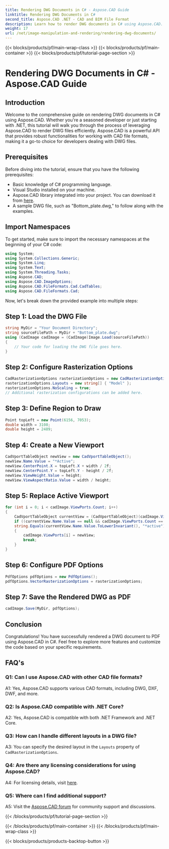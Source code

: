 ```yaml
---
title: Rendering DWG Documents in C# - Aspose.CAD Guide
linktitle: Rendering DWG Documents in C#
second_title: Aspose.CAD .NET - CAD and BIM File Format
description: Learn how to render DWG documents in C# using Aspose.CAD. This step-by-step guide covers importing, configuring, and saving with code examples.
weight: 17
url: /net/image-manipulation-and-rendering/rendering-dwg-documents/
---
```


{{< blocks/products/pf/main-wrap-class >}}
{{< blocks/products/pf/main-container >}}
{{< blocks/products/pf/tutorial-page-section >}}

# Rendering DWG Documents in C# - Aspose.CAD Guide

## Introduction

Welcome to the comprehensive guide on rendering DWG documents in C# using Aspose.CAD. Whether you're a seasoned developer or just starting with .NET, this tutorial will walk you through the process of leveraging Aspose.CAD to render DWG files efficiently. Aspose.CAD is a powerful API that provides robust functionalities for working with CAD file formats, making it a go-to choice for developers dealing with DWG files.

## Prerequisites

Before diving into the tutorial, ensure that you have the following prerequisites:

- Basic knowledge of C# programming language.
- Visual Studio installed on your machine.
- Aspose.CAD library integrated into your project. You can download it from [here](https://releases.aspose.com/cad/net/).
- A sample DWG file, such as "Bottom_plate.dwg," to follow along with the examples.

## Import Namespaces

To get started, make sure to import the necessary namespaces at the beginning of your C# code:

```csharp
using System;
using System.Collections.Generic;
using System.Linq;
using System.Text;
using System.Threading.Tasks;
using Aspose.CAD;
using Aspose.CAD.ImageOptions;
using Aspose.CAD.FileFormats.Cad.CadTables;
using Aspose.CAD.FileFormats.Cad;
```

Now, let's break down the provided example into multiple steps:

## Step 1: Load the DWG File

```csharp
string MyDir = "Your Document Directory";
string sourceFilePath = MyDir + "Bottom_plate.dwg";
using (CadImage cadImage = (CadImage)Image.Load(sourceFilePath))
{
    // Your code for loading the DWG file goes here.
}
```

## Step 2: Configure Rasterization Options

```csharp
CadRasterizationOptions rasterizationOptions = new CadRasterizationOptions();
rasterizationOptions.Layouts = new string[] { "Model" };
rasterizationOptions.NoScaling = true;
// Additional rasterization configurations can be added here.
```

## Step 3: Define Region to Draw

```csharp
Point topLeft = new Point(6156, 7053);
double width = 3108;
double height = 2489;
```

## Step 4: Create a New Viewport

```csharp
CadVportTableObject newView = new CadVportTableObject();
newView.Name.Value = "*Active";
newView.CenterPoint.X = topLeft.X + width / 2f;
newView.CenterPoint.Y = topLeft.Y - height / 2f;
newView.ViewHeight.Value = height;
newView.ViewAspectRatio.Value = width / height;
```

## Step 5: Replace Active Viewport

```csharp
for (int i = 0; i < cadImage.ViewPorts.Count; i++)
{
    CadVportTableObject currentView = (CadVportTableObject)(cadImage.ViewPorts[i]);
    if ((currentView.Name.Value == null && cadImage.ViewPorts.Count == 1) ||
    string.Equals(currentView.Name.Value.ToLowerInvariant(), "*active"))
    {
        cadImage.ViewPorts[i] = newView;
        break;
    }
}
```

## Step 6: Configure PDF Options

```csharp
PdfOptions pdfOptions = new PdfOptions();
pdfOptions.VectorRasterizationOptions = rasterizationOptions;
```

## Step 7: Save the Rendered DWG as PDF

```csharp
cadImage.Save(MyDir, pdfOptions);
```

## Conclusion

Congratulations! You have successfully rendered a DWG document to PDF using Aspose.CAD in C#. Feel free to explore more features and customize the code based on your specific requirements.

## FAQ's

### Q1: Can I use Aspose.CAD with other CAD file formats?

A1: Yes, Aspose.CAD supports various CAD formats, including DWG, DXF, DWF, and more.

### Q2: Is Aspose.CAD compatible with .NET Core?

A2: Yes, Aspose.CAD is compatible with both .NET Framework and .NET Core.

### Q3: How can I handle different layouts in a DWG file?

A3: You can specify the desired layout in the `Layouts` property of `CadRasterizationOptions`.

### Q4: Are there any licensing considerations for using Aspose.CAD?

A4: For licensing details, visit [here](https://purchase.aspose.com/buy).

### Q5: Where can I find additional support?

A5: Visit the [Aspose.CAD forum](https://forum.aspose.com/c/cad/19) for community support and discussions.

{{< /blocks/products/pf/tutorial-page-section >}}

{{< /blocks/products/pf/main-container >}}
{{< /blocks/products/pf/main-wrap-class >}}

{{< blocks/products/products-backtop-button >}}

